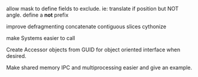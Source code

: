 allow mask to define fields to exclude. ie: translate if position but NOT angle.
    define a __not__ prefix 

improve defragmenting
    concatenate contiguous slices
    cythonize

make Systems easier to call

Create Accessor objects from GUID for object oriented interface when desired.

Make shared memory IPC and multiprocessing easier and give an example.
